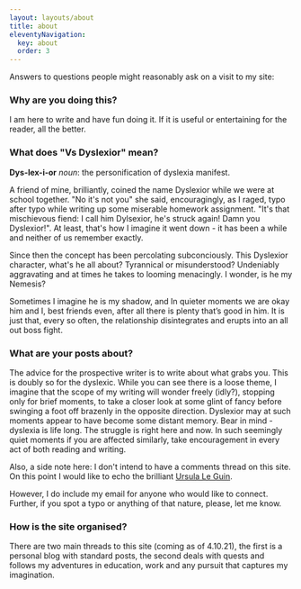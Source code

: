 ```yaml
---
layout: layouts/about
title: about
eleventyNavigation:
  key: about
  order: 3
---
```


Answers to questions people might reasonably ask on a visit to my site:

### Why are you doing this?

I am here to write and have fun doing it. If it is useful or entertaining for
the reader, all the better.

### What does "Vs Dyslexior" mean?

**Dys-lex-i-or** _noun_: the personification of dyslexia manifest.

A friend of mine, brilliantly, coined the name Dyslexior while we were at school
together. "No it's not you" she said, encouragingly, as I raged, typo after typo
while writing up some miserable homework assignment. "It's that mischievous
fiend: I call him Dylsexior, he's struck again! Damn you Dyslexior!". At
least, that's how I imagine it went down - it has been a while and neither of us
remember exactly.

Since then the concept has been percolating subconciously. This Dyslexior
character, what's he all about? Tyrannical or misunderstood? Undeniably
aggravating and at times he takes to looming menacingly. I wonder, is he my
Nemesis?

Sometimes I imagine he is my shadow, and In quieter moments we are okay him and
I, best friends even, after all there is plenty that’s good in him. It is just that,
every so often, the relationship disintegrates and erupts into an all out boss fight.
 
### What are your posts about?

The advice for the prospective writer is to write about what grabs you. This is
doubly so for the dyslexic. While you can see there is a loose theme, I imagine
that the scope of my writing will wonder freely (idly?), stopping only for
brief moments, to take a closer look at some glint of fancy before swinging a
foot off brazenly in the opposite direction. Dyslexior may at such moments appear to
have become some distant memory. Bear in mind - dyslexia is life long. The
struggle is right here and now. In such seemingly quiet moments if you are
affected similarly, take encouragement in every act of both reading and writing.

Also, a side note here: I don't intend to have a comments thread on this site.
On this point I would like to echo the brilliant [Ursula Le Guin](
https://www.ursulakleguin.com/blog/0-a-note-at-the-beginning).

However, I do include my email for anyone who would like to connect. Further,
if you spot a typo or anything of that nature, please, let me know.

### How is the site organised?

There are two main threads to this site (coming as of 4.10.21), the first is a personal blog with
standard posts, the second deals with quests and follows my adventures in
education, work and any pursuit that captures my imagination.


